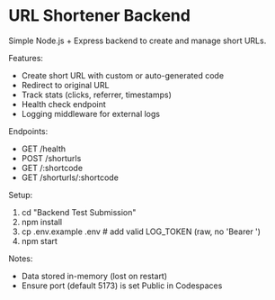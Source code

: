 URL Shortener Backend
=====================

Simple Node.js + Express backend to create and manage short URLs.

Features:
- Create short URL with custom or auto-generated code
- Redirect to original URL
- Track stats (clicks, referrer, timestamps)
- Health check endpoint
- Logging middleware for external logs

Endpoints:
- GET  /health
- POST /shorturls
- GET  /:shortcode
- GET  /shorturls/:shortcode

Setup:
1. cd "Backend Test Submission"
2. npm install
3. cp .env.example .env   # add valid LOG_TOKEN (raw, no 'Bearer ')
4. npm start

Notes:
- Data stored in-memory (lost on restart)
- Ensure port (default 5173) is set Public in Codespaces
